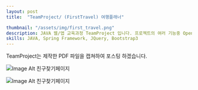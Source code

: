 ```yaml
---
layout: post
title:  "TeamProject/ (FirstTravel) 여행플래너"

thumbnail: "/assets/img/first_travel.png"
description: JAVA 웹/앱 교육과정 TeamProject 입니다. 프로젝트의 여러 기능중 Open Api를 파싱하여 호텔, 항공정보를 제공하는 페이지. 달력구현,데이터베이스에 사용자가 세운 여행계획을 저장할 수 있는 페이지, 여행에 유용한 팁들을 공유하는 팁게시판 구현을 담당했습니다.
skills: JAVA, Spring Framework, JQuery, Bootstrap3
---
```


 TeamProject는 제작한 PDF 파일을 캡쳐하여 포스팅 하겠습니다.

 ![Image Alt 친구찾기페이지]({{site.url}}/assets/img/teamp/arch.png)
 
 ![Image Alt 친구찾기페이지]({{site.url}}/assets/img/teamp/erd.png)

